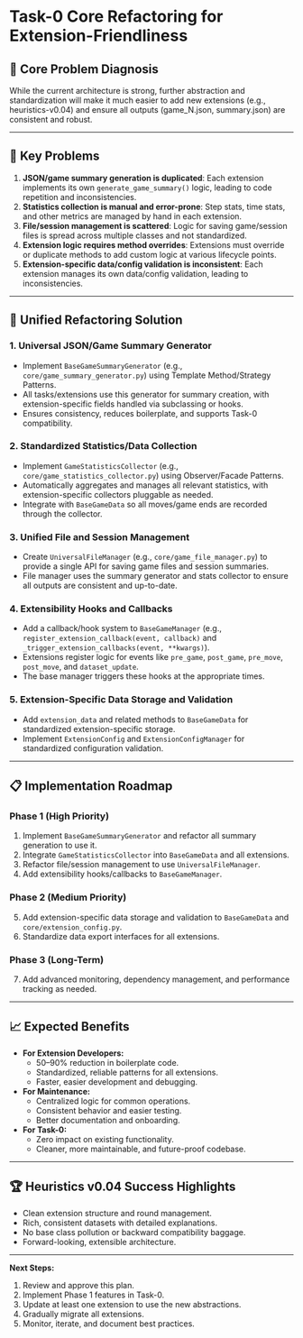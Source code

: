 # Task-0 Core Refactoring for Extension-Friendliness

## 🎯 **Core Problem Diagnosis**

While the current architecture is strong, further abstraction and standardization will make it much easier to add new extensions (e.g., heuristics-v0.04) and ensure all outputs (game_N.json, summary.json) are consistent and robust.

---

## 🚩 **Key Problems**

1. **JSON/game summary generation is duplicated**: Each extension implements its own `generate_game_summary()` logic, leading to code repetition and inconsistencies.
2. **Statistics collection is manual and error-prone**: Step stats, time stats, and other metrics are managed by hand in each extension.
3. **File/session management is scattered**: Logic for saving game/session files is spread across multiple classes and not standardized.
4. **Extension logic requires method overrides**: Extensions must override or duplicate methods to add custom logic at various lifecycle points.
5. **Extension-specific data/config validation is inconsistent**: Each extension manages its own data/config validation, leading to inconsistencies.

---

## 🚀 **Unified Refactoring Solution**

### 1. **Universal JSON/Game Summary Generator**
- Implement `BaseGameSummaryGenerator` (e.g., `core/game_summary_generator.py`) using Template Method/Strategy Patterns.
- All tasks/extensions use this generator for summary creation, with extension-specific fields handled via subclassing or hooks.
- Ensures consistency, reduces boilerplate, and supports Task-0 compatibility.

### 2. **Standardized Statistics/Data Collection**
- Implement `GameStatisticsCollector` (e.g., `core/game_statistics_collector.py`) using Observer/Facade Patterns.
- Automatically aggregates and manages all relevant statistics, with extension-specific collectors pluggable as needed.
- Integrate with `BaseGameData` so all moves/game ends are recorded through the collector.

### 3. **Unified File and Session Management**
- Create `UniversalFileManager` (e.g., `core/game_file_manager.py`) to provide a single API for saving game files and session summaries.
- File manager uses the summary generator and stats collector to ensure all outputs are consistent and up-to-date.

### 4. **Extensibility Hooks and Callbacks**
- Add a callback/hook system to `BaseGameManager` (e.g., `register_extension_callback(event, callback)` and `_trigger_extension_callbacks(event, **kwargs)`).
- Extensions register logic for events like `pre_game`, `post_game`, `pre_move`, `post_move`, and `dataset_update`.
- The base manager triggers these hooks at the appropriate times.

### 5. **Extension-Specific Data Storage and Validation**
- Add `extension_data` and related methods to `BaseGameData` for standardized extension-specific storage.
- Implement `ExtensionConfig` and `ExtensionConfigManager` for standardized configuration validation.

---

## 📋 **Implementation Roadmap**

### **Phase 1 (High Priority)**
1. Implement `BaseGameSummaryGenerator` and refactor all summary generation to use it.
2. Integrate `GameStatisticsCollector` into `BaseGameData` and all extensions.
3. Refactor file/session management to use `UniversalFileManager`.
4. Add extensibility hooks/callbacks to `BaseGameManager`.

### **Phase 2 (Medium Priority)**
5. Add extension-specific data storage and validation to `BaseGameData` and `core/extension_config.py`.
6. Standardize data export interfaces for all extensions.

### **Phase 3 (Long-Term)**
7. Add advanced monitoring, dependency management, and performance tracking as needed.

---

## 📈 **Expected Benefits**

- **For Extension Developers:**
  - 50–90% reduction in boilerplate code.
  - Standardized, reliable patterns for all extensions.
  - Faster, easier development and debugging.
- **For Maintenance:**
  - Centralized logic for common operations.
  - Consistent behavior and easier testing.
  - Better documentation and onboarding.
- **For Task-0:**
  - Zero impact on existing functionality.
  - Cleaner, more maintainable, and future-proof codebase.

---

## 🏆 **Heuristics v0.04 Success Highlights**

- Clean extension structure and round management.
- Rich, consistent datasets with detailed explanations.
- No base class pollution or backward compatibility baggage.
- Forward-looking, extensible architecture.

---

**Next Steps:**
1. Review and approve this plan.
2. Implement Phase 1 features in Task-0.
3. Update at least one extension to use the new abstractions.
4. Gradually migrate all extensions.
5. Monitor, iterate, and document best practices.